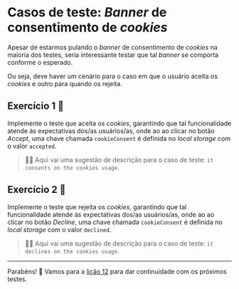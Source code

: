 # Casos de teste: _Banner_ de consentimento de _cookies_

Apesar de estarmos pulando o _banner_ de consentimento de _cookies_ na maioria dos testes, seria interessante testar que tal _banner_ se comporta conforme o esperado.

Ou seja, deve haver um cenário para o caso em que o usuário aceita os _cookies_ e outro para quando os rejeita.

## Exercício 1 🎯

Implemente o teste que aceita os _cookies_, garantindo que tal funcionalidade atende às expectativas dos/as usuários/as, onde ao ao clicar no botão _Accept_, uma chave chamada `cookieConsent` é definida no _local storage_ com o valor `accepted`.

> 🧑‍🏫 Aqui vai uma sugestão de descrição para o caso de teste: `it consents on the cookies usage`.

## Exercício 2 🎯

Implemente o teste que rejeita os _cookies_, garantindo que tal funcionalidade atende às expectativas dos/as usuários/as, onde ao ao clicar no botão _Decline_, uma chave chamada `cookieConsent` é definida no _local storage_ com o valor `declined`.

> 🧑‍🏫 Aqui vai uma sugestão de descrição para o caso de teste: `it declines on the cookies usage`.

___

Parabéns! 🎉 Vamos para a [lição 12](./12.md) para dar continuidade com os próximos testes.
